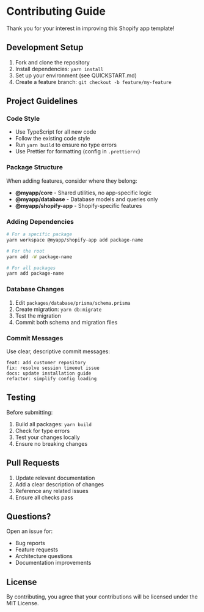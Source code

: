 # Contributing Guide

Thank you for your interest in improving this Shopify app template!

## Development Setup

1. Fork and clone the repository
2. Install dependencies: `yarn install`
3. Set up your environment (see QUICKSTART.md)
4. Create a feature branch: `git checkout -b feature/my-feature`

## Project Guidelines

### Code Style

- Use TypeScript for all new code
- Follow the existing code style
- Run `yarn build` to ensure no type errors
- Use Prettier for formatting (config in `.prettierrc`)

### Package Structure

When adding features, consider where they belong:

- **@myapp/core** - Shared utilities, no app-specific logic
- **@myapp/database** - Database models and queries only
- **@myapp/shopify-app** - Shopify-specific features

### Adding Dependencies

```bash
# For a specific package
yarn workspace @myapp/shopify-app add package-name

# For the root
yarn add -W package-name

# For all packages
yarn add package-name
```

### Database Changes

1. Edit `packages/database/prisma/schema.prisma`
2. Create migration: `yarn db:migrate`
3. Test the migration
4. Commit both schema and migration files

### Commit Messages

Use clear, descriptive commit messages:

```
feat: add customer repository
fix: resolve session timeout issue
docs: update installation guide
refactor: simplify config loading
```

## Testing

Before submitting:

1. Build all packages: `yarn build`
2. Check for type errors
3. Test your changes locally
4. Ensure no breaking changes

## Pull Requests

1. Update relevant documentation
2. Add a clear description of changes
3. Reference any related issues
4. Ensure all checks pass

## Questions?

Open an issue for:
- Bug reports
- Feature requests
- Architecture questions
- Documentation improvements

## License

By contributing, you agree that your contributions will be licensed under the MIT License.

